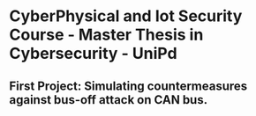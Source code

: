 # CyberPhysical and Iot Security Course - Master Thesis in Cybersecurity - UniPd

## First Project: Simulating countermeasures against bus-off attack on CAN bus.
